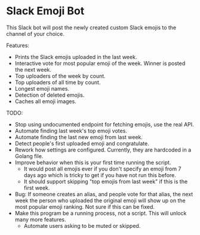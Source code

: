 # Slack Emoji Bot

This Slack bot will post the newly created custom Slack emojis to the channel of your choice.

Features:
- Prints the Slack emojis uploaded in the last week.
- Interactive vote for most popular emoji of the week. Winner is posted the next week.
- Top uploaders of the week by count.
- Top uploaders of all time by count.
- Longest emoji names.
- Detection of deleted emojis.
- Caches all emoji images.

TODO:
- Stop using undocumented endpoint for fetching emojis, use the real API.
- Automate finding last week's top emoji votes.
- Automate finding the last new emoji from last week.
- Detect people's first uploaded emoji and congratulate.
- Rework how settings are configured. Currently, they are hardcoded in a Golang file.
- Improve behavior when this is your first time running the script.
  - It would post all emojis ever if you don't specify an emoji from 7 days ago which is tricky to get if you have not run this before.
  - It should support skipping "top emojis from last week" if this is the first week.
- Bug: If someone creates an alias, and people vote for that alias, the next week the person who
uploaded the original emoji will show up on the most popular emoji ranking. Not sure if this can be fixed. 
- Make this program be a running process, not a script. This will unlock many more features.
  - Automate users asking to be muted or skipped.